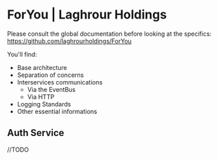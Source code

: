 # ForYou | Laghrour Holdings
 
 Please consult the global documentation before looking at the specifics:
 https://github.com/laghrourholdings/ForYou
 
 You'll find:
  - Base architecture
  - Separation of concerns
  - Interservices communications
      - Via the EventBus
      - Via HTTP
  - Logging Standards
  - Other essential informations
 
## Auth Service

//TODO
